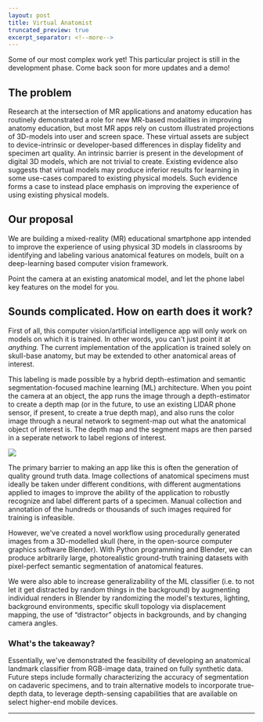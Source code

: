 ```yaml
---
layout: post
title: Virtual Anatomist
truncated_preview: true
excerpt_separator: <!--more-->
---
```


<div class="message">
  Some of our most complex work yet! This particular project is still in the development phase. Come back soon for more updates and a demo!
</div>

## The problem

Research at the intersection of MR applications and anatomy education has routinely demonstrated a role for new MR-based modalities in improving anatomy education, but most MR apps rely on custom illustrated projections of 3D-models into user and screen space. These virtual assets are subject to device-intrinsic or developer-based differences in display fidelity and specimen art quality. An intrinsic barrier is present in the development of digital 3D models, which are not trivial to create. Existing evidence also suggests that virtual models may produce inferior results for learning in some use-cases compared to existing physical models. Such evidence forms a case to instead place emphasis on improving the experience of using existing physical models.

## Our proposal

We are building a mixed-reality (MR) educational smartphone app intended to improve the experience of using physical 3D models in classrooms by identifying and labeling various anatomical features on models, built on a deep-learning based computer vision framework.

Point the camera at an existing anatomical model, and let the phone label key features on the model for you.

<!--more-->

## Sounds complicated. How on earth does it work?

First of all, this computer vision/artificial intelligence app will only work on models on which it is trained. In other words, you can't just point it at <em>anything.</em> The current implementation of the application is trained solely on skull-base anatomy, but may be extended to other anatomical areas of interest. 

This labeling is made possible by a hybrid depth-estimation and semantic segmentation-focused machine learning (ML) architecture. When you point the camera at an object, the app runs the image through a depth-estimator to create a depth map (or in the future, to use an existing LIDAR phone sensor, if present, to create a true depth map), and also runs the color image through a neural network to segment-map out what the anatomical object of interest is. The depth map and the segment maps are then parsed in a seperate network to label regions of interest.

<img src="{{site.baseurl}}/assets/img/Capture.png">

The primary barrier to making an app like this is often the generation of quality ground truth data. Image collections of anatomical specimens must ideally be taken under different conditions, with different augmentations applied to images to improve the ability of the application to robustly recognize and label different parts of a specimen. Manual collection and annotation of the hundreds or thousands of such images required for training is infeasible. 

However, we've created a novel workflow using procedurally generated images from a 3D-modelled skull (here, in the open-source computer graphics software Blender). With Python programming and Blender, we can produce arbitrarily large, photorealistic ground-truth training datasets with pixel-perfect semantic segmentation of anatomical features. 

We were also able to increase generalizability of the ML classifier (i.e. to not let it get distracted by random things in the background) by augmenting individual renders in Blender by randomizing the model's textures, lighting, background environments, specific skull topology via displacement mapping, the use of “distractor” objects in backgrounds, and by changing camera angles.

### What's the takeaway?

Essentially, we've demonstrated the feasibility of developing an anatomical landmark classifier from RGB-image data, trained on fully synthetic data. Future steps include formally characterizing the accuracy of segmentation on cadaveric specimens, and to train alternative models to incorporate true-depth data, to leverage depth-sensing capabilities that are available on select higher-end mobile devices.


-----
